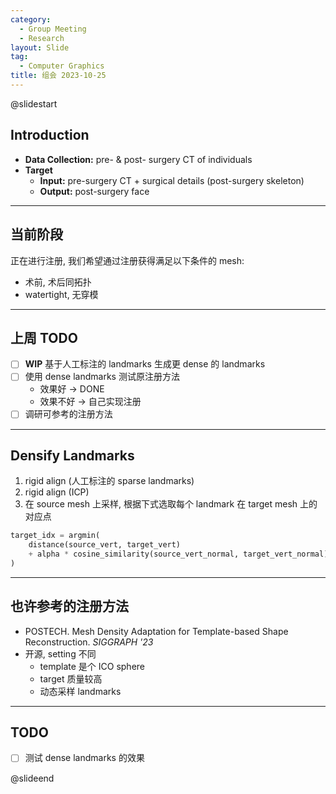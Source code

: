 ```yaml
---
category:
  - Group Meeting
  - Research
layout: Slide
tag:
  - Computer Graphics
title: 组会 2023-10-25
---
```


@slidestart

## Introduction

- **Data Collection:** pre- & post- surgery CT of individuals
- **Target**
  - **Input:** pre-surgery CT + surgical details (post-surgery skeleton)
  - **Output:** post-surgery face

---

## 当前阶段

正在进行注册, 我们希望通过注册获得满足以下条件的 mesh:

- 术前, 术后同拓扑
- watertight, 无穿模

---

## 上周 TODO

- [ ] **WIP** 基于人工标注的 landmarks 生成更 dense 的 landmarks
- [ ] 使用 dense landmarks 测试原注册方法
  - 效果好 -> DONE
  - 效果不好 -> 自己实现注册
- [ ] 调研可参考的注册方法

---

## Densify Landmarks

1. rigid align (人工标注的 sparse landmarks)
2. rigid align (ICP)
3. 在 source mesh 上采样, 根据下式选取每个 landmark 在 target mesh 上的对应点

```python
target_idx = argmin(
    distance(source_vert, target_vert)
    + alpha * cosine_similarity(source_vert_normal, target_vert_normal)
)
```

---

## 也许参考的注册方法

- POSTECH. Mesh Density Adaptation for Template-based Shape Reconstruction. _SIGGRAPH '23_
- 开源, setting 不同
  - template 是个 ICO sphere
  - target 质量较高
  - 动态采样 landmarks

---

## TODO

- [ ] 测试 dense landmarks 的效果

@slideend
